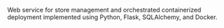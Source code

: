 Web service for store management and orchestrated containerized deployment implemented using Python, Flask, SQLAlchemy, and Docker.
